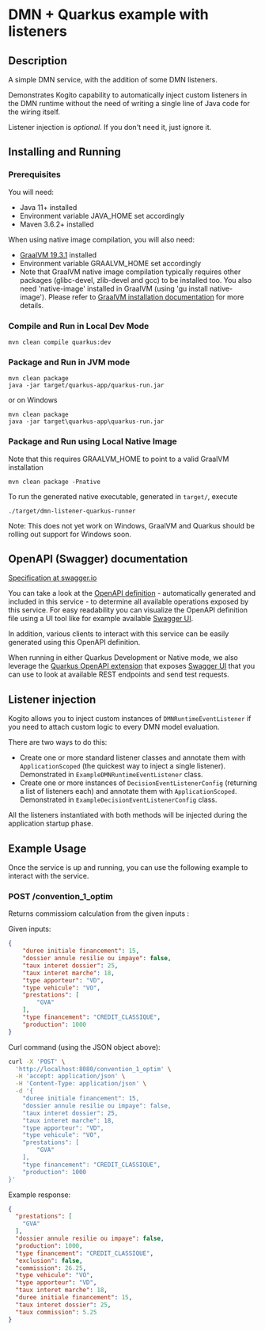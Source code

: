 # DMN + Quarkus example with listeners

## Description

A simple DMN service, with the addition of some DMN listeners.

Demonstrates Kogito capability to automatically inject custom listeners in the DMN runtime without the need of writing a single line of Java code for the wiring itself.

Listener injection is _optional_. If you don't need it, just ignore it.

## Installing and Running

### Prerequisites

You will need:
  - Java 11+ installed
  - Environment variable JAVA_HOME set accordingly
  - Maven 3.6.2+ installed

When using native image compilation, you will also need:
  - [GraalVM 19.3.1](https://github.com/oracle/graal/releases/tag/vm-19.3.1) installed
  - Environment variable GRAALVM_HOME set accordingly
  - Note that GraalVM native image compilation typically requires other packages (glibc-devel, zlib-devel and gcc) to be installed too.  You also need 'native-image' installed in GraalVM (using 'gu install native-image'). Please refer to [GraalVM installation documentation](https://www.graalvm.org/docs/reference-manual/aot-compilation/#prerequisites) for more details.

### Compile and Run in Local Dev Mode

```
mvn clean compile quarkus:dev
```

### Package and Run in JVM mode

```
mvn clean package
java -jar target/quarkus-app/quarkus-run.jar
```

or on Windows

```
mvn clean package
java -jar target\quarkus-app\quarkus-run.jar
```

### Package and Run using Local Native Image
Note that this requires GRAALVM_HOME to point to a valid GraalVM installation

```
mvn clean package -Pnative
```

To run the generated native executable, generated in `target/`, execute

```
./target/dmn-listener-quarkus-runner
```

Note: This does not yet work on Windows, GraalVM and Quarkus should be rolling out support for Windows soon.

## OpenAPI (Swagger) documentation
[Specification at swagger.io](https://swagger.io/docs/specification/about/)

You can take a look at the [OpenAPI definition](http://localhost:8080/openapi?format=json) - automatically generated and included in this service - to determine all available operations exposed by this service. For easy readability you can visualize the OpenAPI definition file using a UI tool like for example available [Swagger UI](https://editor.swagger.io).

In addition, various clients to interact with this service can be easily generated using this OpenAPI definition.

When running in either Quarkus Development or Native mode, we also leverage the [Quarkus OpenAPI extension](https://quarkus.io/guides/openapi-swaggerui#use-swagger-ui-for-development) that exposes [Swagger UI](http://localhost:8080/swagger-ui/) that you can use to look at available REST endpoints and send test requests.

## Listener injection

Kogito allows you to inject custom instances of `DMNRuntimeEventListener` if you need to attach custom logic to every DMN model evaluation.

There are two ways to do this:
* Create one or more standard listener classes and annotate them with `ApplicationScoped` (the quickest way to inject a single listener). Demonstrated in `ExampleDMNRuntimeEventListener` class.
* Create one or more instances of `DecisionEventListenerConfig` (returning a list of listeners each) and annotate them with `ApplicationScoped`. Demonstrated in `ExampleDecisionEventListenerConfig` class.

All the listeners instantiated with both methods will be injected during the application startup phase.

## Example Usage

Once the service is up and running, you can use the following example to interact with the service.

### POST /convention_1_optim

Returns commissiom calculation from the given inputs :

Given inputs:

```json
{
    "duree initiale financement": 15,
    "dossier annule resilie ou impaye": false,
    "taux interet dossier": 25,
    "taux interet marche": 18,
    "type apporteur": "VD",
    "type vehicule": "VO",
    "prestations": [
        "GVA"
    ],
    "type financement": "CREDIT_CLASSIQUE",
    "production": 1000
}
```

Curl command (using the JSON object above):

```sh
curl -X 'POST' \
  'http://localhost:8080/convention_1_optim' \
  -H 'accept: application/json' \
  -H 'Content-Type: application/json' \
  -d '{
    "duree initiale financement": 15,
    "dossier annule resilie ou impaye": false,
    "taux interet dossier": 25,
    "taux interet marche": 18,
    "type apporteur": "VD",
    "type vehicule": "VO",
    "prestations": [
        "GVA"
    ],
    "type financement": "CREDIT_CLASSIQUE",
    "production": 1000
}'
```

Example response:

```json
{
  "prestations": [
    "GVA"
  ],
  "dossier annule resilie ou impaye": false,
  "production": 1000,
  "type financement": "CREDIT_CLASSIQUE",
  "exclusion": false,
  "commission": 26.25,
  "type vehicule": "VO",
  "type apporteur": "VD",
  "taux interet marche": 18,
  "duree initiale financement": 15,
  "taux interet dossier": 25,
  "taux commission": 5.25
}
```
